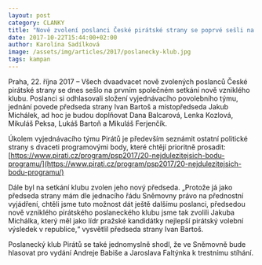```yaml
---
layout: post
category: CLANKY
title: "Nově zvolení poslanci České pirátské strany se poprvé sešli na setkání klubu"
date: 2017-10-22T15:44:00+02:00
author: Karolína Sadílková
image: /assets/img/articles/2017/poslanecky-klub.jpg
tags: kampan
---
```


Praha, 22. října 2017 – Všech dvaadvacet nově zvolených poslanců České pirátské strany se dnes sešlo na prvním společném setkání nově vzniklého klubu. Poslanci si odhlasovali složení vyjednávacího povolebního týmu, jednání povede předseda strany Ivan Bartoš a místopředseda Jakub Michálek, ad hoc je budou doplňovat Dana Balcarová, Lenka Kozlová, Mikuláš Peksa, Lukáš Bartoň a Mikuláš Ferjenčík.
 
Úkolem vyjednávacího týmu Pirátů je především seznámit ostatní politické strany s dvaceti programovými body, které chtějí prioritně prosadit:
[https://www.pirati.cz/program/psp2017/20-nejdulezitejsich-bodu-programu/](https://www.pirati.cz/program/psp2017/20-nejdulezitejsich-bodu-programu/)
 
Dále byl na setkání klubu zvolen jeho nový předseda. „Protože já jako předseda strany mám dle jednacího řádu Sněmovny právo na přednostní vyjádření, chtěli jsme tuto možnost dát ještě dalšímu poslanci, předsedou nově vzniklého pirátského poslaneckého klubu jsme tak zvolili Jakuba Michálka, který měl jako lídr pražské kandidátky nejlepší pirátský volební výsledek v republice,“ vysvětlil předseda strany Ivan Bartoš.
 
Poslanecký klub Pirátů se také jednomyslně shodl, že ve Sněmovně bude hlasovat pro vydání Andreje Babiše a Jaroslava Faltýnka k trestnímu stíhání.
 
